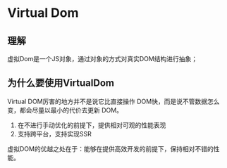 # Virtual Dom

## 理解

虚拟Dom是一个JS对象，通过对象的方式对真实DOM结构进行抽象；

## 为什么要使用VirtualDom

Virtual DOM厉害的地方并不是说它比直接操作 DOM快，而是说不管数据怎么变，都会尽量以最小的代价去更新 DOM。

1. 在不进行手动优化的前提下，提供相对可观的性能表现
2. 支持跨平台，支持实现SSR

虚拟DOM的优越之处在于：能够在提供高效开发的前提下，保持相对不错的性能。

